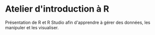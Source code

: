# Atelier d'introduction à R

Présentation de R et R Studio afin d'apprendre à gérer des données, les manipuler et les visualiser.
